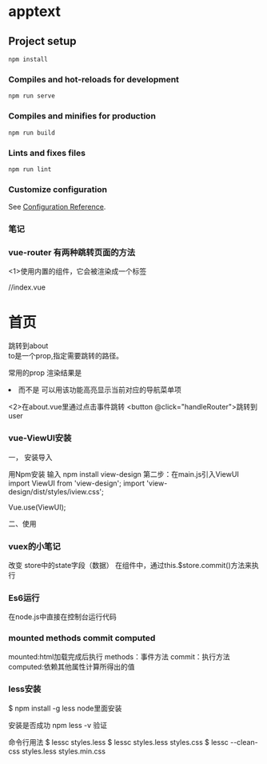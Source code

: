 # apptext

## Project setup
```
npm install
```

### Compiles and hot-reloads for development
```
npm run serve
```

### Compiles and minifies for production
```
npm run build
```

### Lints and fixes files
```
npm run lint
```

### Customize configuration
See [Configuration Reference](https://cli.vuejs.org/config/).


### 笔记

### vue-router 有两种跳转页面的方法

<1>使用内置的<router-link>组件，它会被渲染成一个<a>标签

//index.vue
<temple>
    <div>
        <h1>首页</h1>
        <router-link to ="/about">跳转到about</router-link>
    </div>
</temple>
to是一个prop,指定需要跳转的路径。

常用的prop
<router-link to="/about" tag="li"> 渲染结果是<li> 而不是<a>
<router-link-active > 可以用该功能高亮显示当前对应的导航菜单项

<2>在about.vue里通过点击事件跳转
<button @click="handleRouter">跳转到user</button>
<script>
    export default{
        methods:{
            handleRouter(){
                this.$router.push('/user/123');
            }
        }
    }
</script>





### vue-ViewUI安装
 一，	安装导入

用Npm安装
输入 npm  install  view-design
第二步：在main.js引入ViewUI
import ViewUI from 'view-design';
import 'view-design/dist/styles/iview.css';

Vue.use(ViewUI);

二、使用



### vuex的小笔记

改变 store中的state字段（数据）
在组件中，通过this.$store.commit()方法来执行


### Es6运行
在node.js中直接在控制台运行代码

### mounted  methods  commit  computed
mounted:html加载完成后执行
methods：事件方法
commit：执行方法
computed:依赖其他属性计算所得出的值


### less安装
$ npm install -g less      node里面安装

安装是否成功
npm less -v   验证

命令行用法
$ lessc styles.less
$ lessc styles.less styles.css
$ lessc --clean-css styles.less styles.min.css






